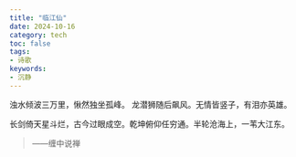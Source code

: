 ```yaml
---
title: "临江仙"
date: 2024-10-16
category: tech
toc: false
tags:
- 诗歌
keywords:
- 沉静
---
```


浊水倾波三万里，愀然独坐孤峰。 龙潜狮随后飙风。无情皆竖子，有泪亦英雄。

长剑倚天星斗烂，古今过眼成空。乾坤俯仰任穷通。半轮沧海上，一苇大江东。

> ——缠中说禅
